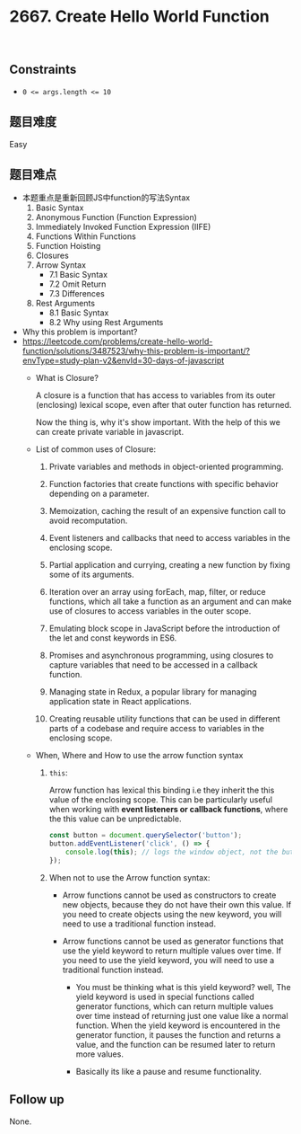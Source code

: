 # 2667. Create Hello World Function
</br>

## Constraints
- `0 <= args.length <= 10`

## 题目难度
Easy

## 题目难点
- 本题重点是重新回顾JS中function的写法Syntax
    1. Basic Syntax
    2. Anonymous Function (Function Expression)
    3. Immediately Invoked Function Expression (IIFE)
    4. Functions Within Functions
    5. Function Hoisting
    6. Closures
    7. Arrow Syntax
        - 7.1 Basic Syntax
        - 7.2 Omit Return
        - 7.3 Differences
    8. Rest Arguments
        - 8.1 Basic Syntax
        - 8.2 Why using Rest Arguments
- Why this problem is important?
- https://leetcode.com/problems/create-hello-world-function/solutions/3487523/why-this-problem-is-important/?envType=study-plan-v2&envId=30-days-of-javascript
    - What is Closure?

        A closure is a function that has access to variables from its outer (enclosing) lexical scope, even after that outer function has returned.

        Now the thing is, why it's show important. With the help of this we can create private variable in javascript.

    - List of common uses of Closure: 

        1. Private variables and methods in object-oriented programming.

        2. Function factories that create functions with specific behavior depending on a parameter.

        3. Memoization, caching the result of an expensive function call to avoid recomputation.

        4. Event listeners and callbacks that need to access variables in the enclosing scope.

        5. Partial application and currying, creating a new function by fixing some of its arguments.

        6. Iteration over an array using forEach, map, filter, or reduce functions, which all take a function as an argument and can make use of closures to access variables in the outer scope.

        7. Emulating block scope in JavaScript before the introduction of the let and const keywords in ES6.

        8. Promises and asynchronous programming, using closures to capture variables that need to be accessed in a callback function.

        9. Managing state in Redux, a popular library for managing application state in React applications.

        10. Creating reusable utility functions that can be used in different parts of a codebase and require access to variables in the enclosing scope.

    - When, Where and How to use the arrow function syntax

        1. `this`:

            Arrow function has lexical this binding i.e they inherit the this value of the enclosing scope. This can be particularly useful when working with <strong>event listeners or callback functions</strong>, where the this value can be unpredictable.

            ```javascript
            const button = document.querySelector('button');
            button.addEventListener('click', () => {
                console.log(this); // logs the window object, not the button
            });
            ```
        2. When not to use the Arrow function syntax:

            - Arrow functions cannot be used as constructors to create new objects, because they do not have their own this value. If you need to create objects using the new keyword, you will need to use a traditional function instead.

            - Arrow functions cannot be used as generator functions that use the yield keyword to return multiple values over time. If you need to use the yield keyword, you will need to use a traditional function instead.

                - You must be thinking what is this yield keyword? well, The yield keyword is used in special functions called generator functions, which can return multiple values over time instead of returning just one value like a normal function. When the yield keyword is encountered in the generator function, it pauses the function and returns a value, and the function can be resumed later to return more values.
                
                - Basically its like a pause and resume functionality.

## Follow up
None.